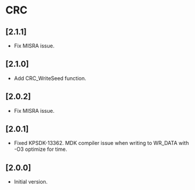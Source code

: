 # CRC

## [2.1.1]

- Fix MISRA issue.

## [2.1.0]

- Add CRC_WriteSeed function.

## [2.0.2]

- Fix MISRA issue.

## [2.0.1]

- Fixed KPSDK-13362. MDK compiler issue when writing to WR_DATA with -O3 optimize for time.

## [2.0.0]

- Initial version.

